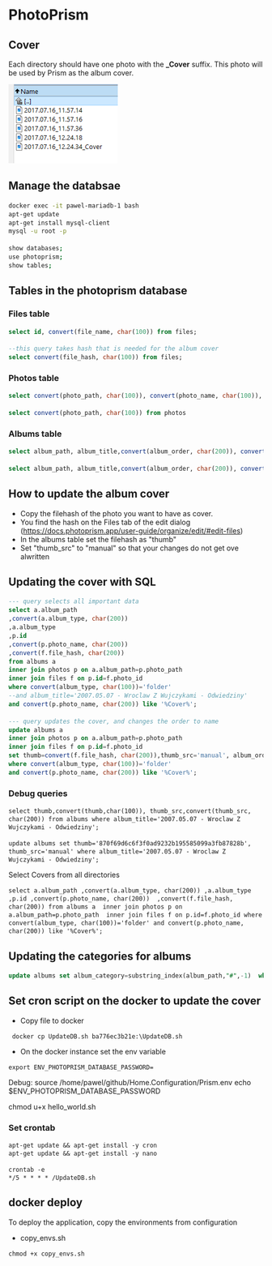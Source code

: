 # PhotoPrism

## Cover

Each directory should have one photo with the **_Cover** suffix. This photo will be used by Prism as the album cover.


![](2025-09-01-21-47-46.png)


## Manage the databsae
```bash
docker exec -it pawel-mariadb-1 bash
apt-get update
apt-get install mysql-client
mysql -u root -p

show databases;
use photoprism;
show tables;
```

## Tables in the photoprism database
### Files table

```sql
select id, convert(file_name, char(100)) from files;

--this query takes hash that is needed for the album cover
select convert(file_hash, char(100)) from files;
```

### Photos table

```sql
select convert(photo_path, char(100)), convert(photo_name, char(100)), convert(original_name, char(100)) from photos where convert(photo_name, char(100)) like '%Cover%'

select convert(photo_path, char(100)) from photos
```

### Albums table

```sql
select album_path, album_title,convert(album_order, char(200)), convert(album_type, char(200)), album_type from albums where convert(album_type, char(100))='folder'

select album_path, album_title,convert(album_order, char(200)), convert(album_type, char(200)), album_type from albums where convert(album_type, char(100))='folder' and album_title='2007.05.07 - Wroclaw Z Wujczykami - Odwiedziny'
```


## How to update the album cover
- Copy the filehash of the photo you want to have as cover. 
- You find the hash on the Files tab of the edit dialog (https://docs.photoprism.app/user-guide/organize/edit/#edit-files)
- In the albums table set the filehash as "thumb"
- Set "thumb_src" to "manual" so that your changes do not get ove alwritten


## Updating the cover with SQL

```sql
--- query selects all important data
select a.album_path
,convert(a.album_type, char(200))
,a.album_type
,p.id
,convert(p.photo_name, char(200)) 
,convert(f.file_hash, char(200))
from albums a 
inner join photos p on a.album_path=p.photo_path 
inner join files f on p.id=f.photo_id
where convert(album_type, char(100))='folder' 
--and album_title='2007.05.07 - Wroclaw Z Wujczykami - Odwiedziny'
and convert(p.photo_name, char(200)) like '%Cover%';

--- query updates the cover, and changes the order to name
update albums a 
inner join photos p on a.album_path=p.photo_path 
inner join files f on p.id=f.photo_id
set thumb=convert(f.file_hash, char(200)),thumb_src='manual', album_order='name'
where convert(album_type, char(100))='folder' 
and convert(p.photo_name, char(200)) like '%Cover%';
```

### Debug queries

```
select thumb,convert(thumb,char(100)), thumb_src,convert(thumb_src, char(200)) from albums where album_title='2007.05.07 - Wroclaw Z Wujczykami - Odwiedziny';

update albums set thumb='870f69d6c6f3f0ad9232b195585099a3fb87828b', thumb_src='manual' where album_title='2007.05.07 - Wroclaw Z Wujczykami - Odwiedziny';
```

Select Covers from all directories
```
select a.album_path ,convert(a.album_type, char(200)) ,a.album_type ,p.id ,convert(p.photo_name, char(200))  ,convert(f.file_hash, char(200)) from albums a  inner join photos p on a.album_path=p.photo_path  inner join files f on p.id=f.photo_id where convert(album_type, char(100))='folder' and convert(p.photo_name, char(200)) like '%Cover%';
```

## Updating the categories for albums

```sql
update albums set album_category=substring_index(album_path,"#",-1)  where album_path <> "" and position("#" in album_path)>0;
```

## Set cron script on the docker to update the cover
- Copy file to docker
```
 docker cp UpdateDB.sh ba776ec3b21e:\UpdateDB.sh
```
- On the docker instance set the env variable
```
export ENV_PHOTOPRISM_DATABASE_PASSWORD=
```

Debug:
source /home/pawel/github/Home.Configuration/Prism.env
echo $ENV_PHOTOPRISM_DATABASE_PASSWORD

chmod u+x hello_world.sh


### Set crontab

```
apt-get update && apt-get install -y cron
apt-get update && apt-get install -y nano

crontab -e
*/5 * * * * /UpdateDB.sh
```




## docker deploy

To deploy the application, copy the environments from configuration 

- copy_envs.sh

```
chmod +x copy_envs.sh
```
